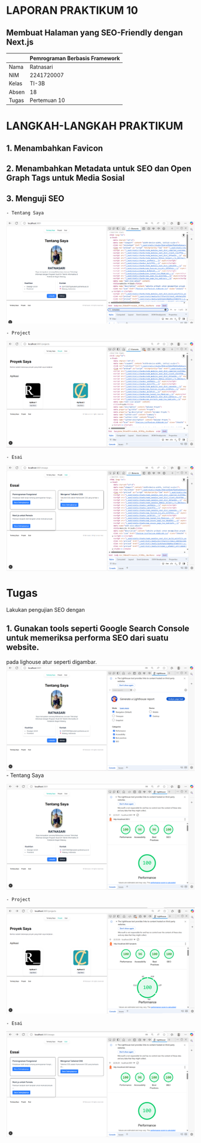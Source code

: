 # LAPORAN PRAKTIKUM 10
## Membuat Halaman yang SEO-Friendly dengan Next.js


|        |   Pemrograman Berbasis Framework   |
|--------|------------------------------------|
|Nama    | Ratnasari                          |
|NIM     | 2241720007                         |
|Kelas   | TI-3B                              |
|Absen   | 18                                 |
|Tugas   | Pertemuan  10                      |

# LANGKAH-LANGKAH PRAKTIKUM 
## 1. Menambahkan Favicon

## 2. Menambahkan Metadata untuk SEO dan Open Graph Tags untuk Media Sosial

## 3. Menguji SEO
    - Tentang Saya

  ![gambar1](./public/imgp10/h1p.png)

    - Project

  ![gambar1](./public/imgp10/h2p.png)

    - Esai
  ![gambar1](./public/imgp10/h3p.png)

# Tugas
Lakukan pengujian SEO dengan
## 1.	Gunakan tools seperti Google Search Console untuk memeriksa performa SEO dari suatu website.
pada lighouse atur seperti digambar.
![gambar1](./public/imgp10/t.png)
    - Tentang Saya

![gambar1](./public/imgp10/h1t.png)

    - Project

![gambar1](./public/imgp10/h2t.png)

    - Esai
![gambar1](./public/imgp10/h3t.png)